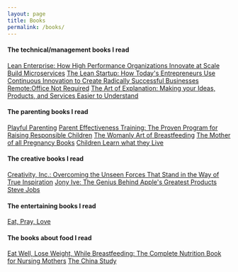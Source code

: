 ```yaml
---
layout: page
title: Books
permalink: /books/
---
```


#### The technical/management books I read

[Lean Enterprise: How High Performance Organizations Innovate at Scale][1]
[Build Microservices][2]
[The Lean Startup: How Today's Entrepreneurs Use Continuous Innovation to Create Radically Successful Businesses][3]
[Remote:Office Not Required][4]
[The Art of Explanation: Making your Ideas, Products, and Services Easier to Understand][5]

#### The parenting books I read

[Playful Parenting][6]
[Parent Effectiveness Training: The Proven Program for Raising Responsible Children][7]
[The Womanly Art of Breastfeeding][8]
[The Mother of all Pregnancy Books][9]
[Children Learn what they Live][10]

#### The creative books I read

[Creativity, Inc.: Overcoming the Unseen Forces That Stand in the Way of True Inspiration][11]
[Jony Ive: The Genius Behind Apple's Greatest Products][12]
[Steve Jobs][13]

#### The entertaining books I read

[Eat, Pray, Love][14]

#### The books about food I read

[Eat Well, Lose Weight, While Breastfeeding: The Complete Nutrition Book for Nursing Mothers][15]
[The China Study][16]

[1]:http://amzn.to/1pIMTEW
[2]:http://amzn.to/1T6Bf1T
[3]:http://amzn.to/1RyvOU1
[4]:http://amzn.to/1pIN6b4
[5]:http://amzn.to/1XNXEjJ
[6]:http://amzn.to/1T6Bs5c
[7]:http://amzn.to/1Uly3Ba
[8]:http://amzn.to/1pINp5J
[9]:http://amzn.to/1Ryw6tZ
[10]:http://amzn.to/1Rywado
[11]:http://amzn.to/1T6BI44
[12]:http://amzn.to/1UlyH1x
[13]:http://amzn.to/1XNYxss
[14]:http://amzn.to/1XO2HAH
[15]:http://amzn.to/1T6DOAW
[16]:http://amzn.to/1XO2Y6C
